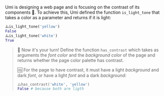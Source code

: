 Umi is designing a web page and is focusing on the contrast of its components :star_struck:. To achieve this, Umi defined the function `is_light_tone` that takes a color as a parameter and returns if it is light:

```python
ムis_light_tone('yellow')
False
ムis_light_tone('white')
True
```

> :art: Now it's your turn! Define the function `has_contrast` which takes as arguments the _font color_ and the _background color_ of the page and returns whether the page color palette has contrast. 
> 
> 🆚 For the page to have contrast, it must have a light _background_ and dark _font_, or have a light _font_ and a dark _background_:
> 
> ```python
> ムhas_contrast('white', 'yellow')
> False # because both are ligth
> ```
